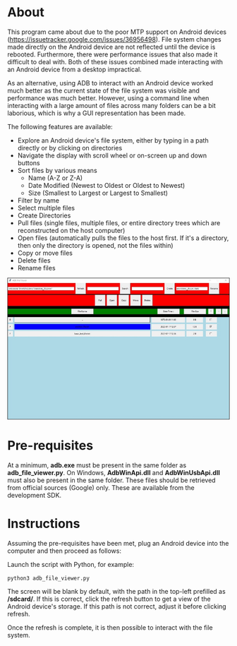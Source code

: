 # About
This program came about due to the poor MTP support on Android devices (https://issuetracker.google.com/issues/36956498). File system changes made directly on the Android device are not reflected until the device is rebooted. Furthermore, there were performance issues that also made it difficult to deal with. Both of these issues combined made interacting with an Android device from a desktop impractical.

As an alternative, using ADB to interact with an Android device worked much better as the current state of the file system was visible and performance was much better. However, using a command line when interacting with a large amount of files across many folders can be a bit laborious, which is why a GUI representation has been made.

The following features are available:

* Explore an Android device's file system, either by typing in a path directly or by clicking on directories
* Navigate the display with scroll wheel or on-screen up and down buttons
* Sort files by various means
    * Name (A-Z or Z-A)
    * Date Modified (Newest to Oldest or Oldest to Newest)
    * Size (Smallest to Largest or Largest to Smallest)
* Filter by name
* Select multiple files
* Create Directories
* Pull files (single files, multiple files, or entire directory trees which are reconstructed on the host computer)
* Open files (automatically pulls the files to the host first. If it's a directory, then only the directory is opened, not the files within) 
* Copy or move files
* Delete files
* Rename files

![ADB File Viewer](documentation_media/adb_file_viewer_example.jpg)

# Pre-requisites
At a minimum, **adb.exe** must be present in the same folder as **adb_file_viewer.py**. On Windows, **AdbWinApi.dll** and **AdbWinUsbApi.dll** must also be present in the same folder. These files should be retrieved from official sources (Google) only. These are available from the development SDK.

# Instructions

Assuming the pre-requisites have been met, plug an Android device into the computer and then proceed as follows:

Launch the script with Python, for example:

```
python3 adb_file_viewer.py
```

The screen will be blank by default, with the path in the top-left prefilled as **/sdcard/**. If this is correct, click the refresh button to get a view of the Android device's storage. If this path is not correct, adjust it before clicking refresh.

Once the refresh is complete, it is then possible to interact with the file system.